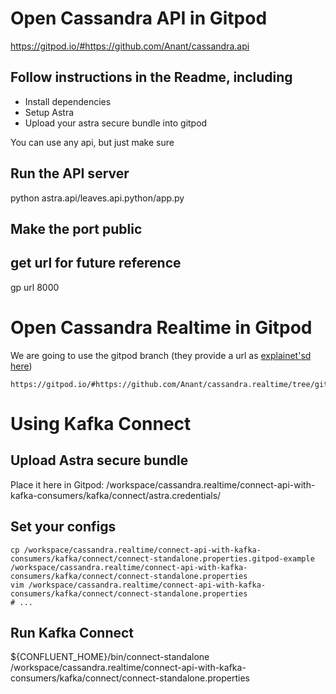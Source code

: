 # Open Cassandra API in Gitpod
https://gitpod.io/#https://github.com/Anant/cassandra.api

## Follow instructions in the Readme, including
- Install dependencies
- Setup Astra
- Upload your astra secure bundle into gitpod

You can use any api, but just make sure
## Run the API server
python astra.api/leaves.api.python/app.py

## Make the port public

## get url for future reference
gp url 8000

# Open Cassandra Realtime in Gitpod
We are going to use the gitpod branch (they provide a url as [explainet'sd here](https://www.gitpod.io/docs/context-urls/#branch-context))

	https://gitpod.io/#https://github.com/Anant/cassandra.realtime/tree/gitpod

# Using Kafka Connect
## Upload Astra secure bundle
Place it here in Gitpod: 
/workspace/cassandra.realtime/connect-api-with-kafka-consumers/kafka/connect/astra.credentials/

## Set your configs
```
cp /workspace/cassandra.realtime/connect-api-with-kafka-consumers/kafka/connect/connect-standalone.properties.gitpod-example /workspace/cassandra.realtime/connect-api-with-kafka-consumers/kafka/connect/connect-standalone.properties
vim /workspace/cassandra.realtime/connect-api-with-kafka-consumers/kafka/connect/connect-standalone.properties
# ...
```

## Run Kafka Connect
${CONFLUENT_HOME}/bin/connect-standalone /workspace/cassandra.realtime/connect-api-with-kafka-consumers/kafka/connect/connect-standalone.properties
